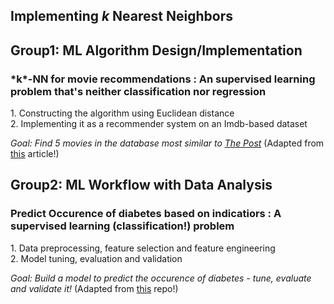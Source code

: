 ## Implementing *k* Nearest Neighbors

<h2>Group1: ML Algorithm Design/Implementation </h2>

<h3>*k*-NN for movie recommendations : An supervised learning problem that's neither classification nor regression</h3>
1. Constructing the algorithm using Euclidean distance <br>
2. Implementing it as a recommender system on an Imdb-based dataset <br>

*Goal: Find 5 movies in the database most similar to [The Post](https://www.imdb.com/title/tt6294822/)*
(Adapted from [this](https://towardsdatascience.com/machine-learning-basics-with-the-k-nearest-neighbors-algorithm-6a6e71d01761) article!)


<h2>Group2: ML Workflow with Data Analysis</h2>

<h3>Predict Occurence of diabetes based on indicatiors : A supervised learning (classification!) problem </h3>
1. Data preprocessing, feature selection and feature engineering <br>
2. Model tuning, evaluation and validation <br>

*Goal: Build a model to predict the occurence of diabetes - tune, evaluate and validate it!*
(Adapted from [this](https://github.com/boosuro/diabetes_prediction_with_knn) repo!)
